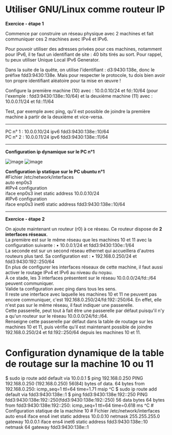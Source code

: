 # Utiliser GNU/Linux comme routeur IP

**Exercice - étape 1**   

Commence par construire un réseau physique avec 2 machines et fait communiquer ces 2 machines avec IPv4 et IPv6.

Pour pouvoir utiliser des adresses privées pour ces machines, notamment pour IPv6, il te faut un identifiant de site : 40 bits tirés au sort.
Pour rappel, tu peux utiliser Unique Local IPv6 Generator.

Dans la suite de la quête, on utilise l'identifiant : d3:9430:138e, donc le préfixe fdd3:9430:138e.
Mais pour respecter le protocole, tu dois bien avoir ton propre identifiant aléatoire pour ta mise en œuvre !

Configure la première machine (10) avec : 10.0.0.10/24 et fd<ton id de site>::10/64 (pour l'exemple : fdd3:9430:138e::10/64) et la deuxième machine (11) avec : 10.0.0.11/24 et fd<ton id de site>::11/64

Test, par exemple avec ping, qu'il est possible de joindre la première machine à partir de la deuxième et vice-versa.

____

PC n° 1 : 10.0.0.10/24    ipv6 fdd3:9430:138e::10/64   
PC n° 2 : 10.0.0.11/24    ipv6 fdd3:9430:138e::11/64      

______
**Configuration ip dynamique sur le PC n°1**   

![image](https://github.com/techerbeatrice/Utiliser_GNU_Linux_comme_routeur_IP/assets/138071140/2a4473ab-1a0b-4bfa-8d51-9188b6b3e03f)
![image](https://github.com/techerbeatrice/Utiliser_GNU_Linux_comme_routeur_IP/assets/138071140/c2b89aa1-857c-4280-99d0-fe9d712acadf)

**Configuration ip statique sur le PC ubuntu n°1**    
#Fichier /etc/network/interfaces  
auto enp0s3    
#IPv4 configuration   
iface enp0s3 inet static address 10.0.0.10/24     
#IPv6 configuration   
iface enp0s3 inet6 static address fdd3:9430:138e::10/64     

______

**Exercice - étape 2**   

On ajoute maintenant un routeur (r0) à ce réseau. Ce routeur dispose de **2 interfaces réseaux**.   
La première est sur le même réseau que les machines 10 et 11 avec la configuration suivante : •	10.0.0.1/24 et fdd3:9430:130e::1/64  
La seconde est sur un second réseau ethernet qui accueillera d'autres routeurs plus tard. Sa configuration est : •	192.168.0.250/24 et fdd3:9430:192::250/64  
En plus de configurer les interfaces réseaux de cette machine, il faut aussi activer le routage IPv4 et IPv6 au niveau du noyau.  
À ce stade, les 3 interfaces présentent sur le réseau 10.0.0.0/24/fd<ton id de site>::/64 peuvent communiquer.  
Valide ta configuration avec ping dans tous les sens.  
Il reste une interface avec laquelle les machines 10 et 11 ne peuvent pas encore communiquer, c'est 192.168.0.250/24/fd<ton id de site>:192::250/64. En effet, elle n'est pas sur le même réseau, il faut indiquer une passerelle.  
Cette passerelle, peut tout à fait être une passerelle par défaut puisqu'il n'y a qu'un routeur sur le réseau 10.0.0.0/24/fd<ton id de site>::/64.  
Renseigne cette passerelle par défaut dans la table de routage sur les machines 10 et 11, puis vérifie qu'il est maintenant possible de joindre 192.168.0.250/24 et fd<ton id de site>:192::250/64 depuis les machines 10 et 11.   

# Configuration dynamique de la table de routage sur la machine 10 ou 11  
$ sudo ip route add default via 10.0.0.1 $ ping 192.168.0.250 PING 192.168.0.250 (192.168.0.250) 56(84) bytes of data. 64 bytes from 192.168.0.250: icmp_seq=1 ttl=64 time=1.71 msip  ^C $ sudo ip route add default via fdd3:9430:138e::1 $ ping fdd3:9430:138e:192::250 PING fdd3:9430:138e:192::250(fdd3:9430:138e:192::250) 56 data bytes 64 bytes from fdd3:9430:138e:192::250: icmp_seq=1 ttl=64 time=0.618 ms ^C  # Configuration statique de la machine 10 # Fichier /etc/network/interfaces auto ens4 iface ens4 inet static 	address 10.0.0.10 	netmask 255.255.255.0 	gateway 10.0.0.1  iface ens4 inet6 static 	address fdd3:9430:138e::10 	netmask 64 	gateway fdd3:9430:138e::1
